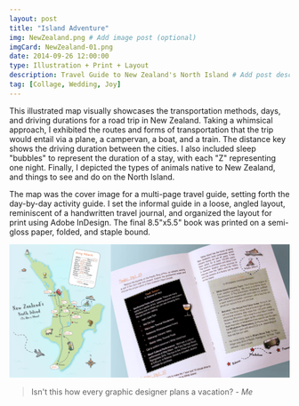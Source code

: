 ```yaml
---
layout: post
title: "Island Adventure"
img: NewZealand.png # Add image post (optional)
imgCard: NewZealand-01.png 
date: 2014-09-26 12:00:00 
type: Illustration + Print + Layout
description: Travel Guide to New Zealand's North Island # Add post description (optional)
tag: [Collage, Wedding, Joy]
---
```

This illustrated map visually showcases the transportation methods, days, and driving durations for a road trip in New Zealand. Taking a whimsical approach, I exhibited the routes and forms of transportation that the trip would entail via a plane, a campervan, a boat, and a train. The distance key shows the driving duration between the cities. I also included sleep "bubbles" to represent the duration of a stay, with each "Z" representing one night. Finally, I depicted the types of animals native to New Zealand, and things to see and do on the North Island.  

The map was the cover image for a multi-page travel guide, setting forth the day-by-day activity guide.  I set the informal guide in a loose, angled layout, reminiscent of a handwritten travel journal, and organized the layout for print using Adobe InDesign.  The final 8.5"x5.5" book was printed on a semi-gloss paper, folded, and staple bound.  

<div class="post_image_addl">
    <img src="/assets/img/NewZealand-Book.png" alt="Image of New Zealand Map Illustration and Sample Book Page">
</div>

> Isn't this how every graphic designer plans a vacation? <cite>- Me</cite>
